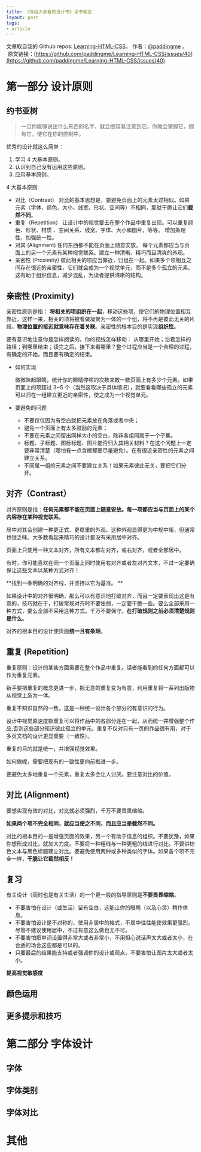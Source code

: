 ```yaml
---
title: 《写给大家看的设计书》读书笔记
layout: post
tags:
- article
---
```



 文章取自我的 Github  repos: [Learning-HTML-CSS](https://github.com/paddingme/Learning-HTML-CSS)， 作者：[@paddingme](http://padding.me/about.html) 。 
 &nbsp;原文链接：[https://github.com/paddingme/Learning-HTML-CSS/issues/40](https://github.com/paddingme/Learning-HTML-CSS/issues/40)

# 第一部分 设计原则

##  约书亚树

> 一旦你能够说出什么东西的名字，就会很容易注意到它。你就会掌握它，拥有它，使它在你的控制中。

优秀的设计就这么简单：

  1. 学习 4 大基本原则。
  2. 认识到自己没有运用这些原则。
  3. 应用基本原则。


4 大基本原则:

- 对比（Contrast）
   对比的基本思想是，要避免页面上的元素太过相似。如果元素（字体、颜色、大小、线宽、形状、空间等）不相同，那就干脆让它们**截然不同**。
- 重复（Repetition）
  让设计中的视觉要去在整个作品中重复出现。可以重复颜色、形状、材质 、空间关系、线宽、字体、大小和图片，等等。 增加条理性，加强统一性。
- 对其  (Alignment)
  任何东西都不能在页面上随意安放。 每个元素都应当与页面上的另一个元素有某种视觉联系。建立一种清晰、精巧而且清爽的外观。
- 亲密性 (Proximity)
  彼此相关的项应当靠近，归组在一起。如果多个项相互之间存在很近的亲密性，它们就会成为一个视觉单元，而不是多个孤立的元素。这有助于组织信息，减少混乱，为读者提供清晰的结构。


## 亲密性 (Proximity)

亲密性原则是指： **将相关的项组织在一起**，移动这些项，使它们的物理位置相互靠近，这样一来，相关的项将被看做凝聚为一体的一个组，将不再是彼此无关的片段。**物理位置的接近就意味存在着关联**。亲密性的根本目的是实现**组织性**。

要有意识地注意你是怎样阅读的，你的视线怎样移动： 从哪里开始；沿着怎样的路径；到哪里结束；读完之后，接下来看哪里？整个过程应当是一个合理的过程，有确定的开始，而且要有确定的结束。


- 如何实现

  微微眯起眼睛，统计你的眼睛停顿的次数来数一数页面上有多少个元素。如果页面上的项超过 3~5 个（当然这取决于具体情况），就要看看哪些孤立的元素可以归在一组建立更近的亲密性，使之成为一个视觉单元。

- 要避免的问题

  * 不要仅仅因为有空白就把元素放在角落或者中央；
  * 避免一个页面上有太多鼓励的元素；
  * 不要在元素之间留出同样大小的空白，除非各组同属于一个子集。
  * 标题、子标题、图标标题、图片能否归入其相关材料？在这个问题上一定要非常清楚（哪怕有一点含糊都要尽量避免）。在有很近亲密性的元素之间建立关系。
  * 不同属一组的元素之间不要建立关系！如果元素彼此无关，要把它们分开。



## 对齐（Contrast）

对齐原则是指：**任何元素都不能在页面上随意安放。每一项都应当与页面上的某个内容存在某种视觉联系**。

居中对其会创建一种更正式、更稳重的外观。这种外观显得更为中规中矩，但通常也很乏味。大多数看起来精巧的设计都没有采用居中对齐。

页面上只使用一种文本对齐，所有文本都左对齐，或右对齐，或者全部居中。

有时，你可能喜欢在同一个页面上同时使用右对齐或者左对齐文本，不过一定要确保让这些文本以某种方式对齐！


**找到一条明确的对齐线，并坚持以它为基准。 **

如果设计中的对齐很明确，那么可以有意识地打破对齐，而且一定要表现出这是有意的，技巧就在于，打破常规对齐时不要怯弱，一定要干脆一些。要么全部采用一种方式，要么全部不采用这种方式。千万不要保守。**在打破规则之前必须清楚规则是什么**。


对齐的根本目的设计使页面**统一且有条理**。


## 重复 (Repetition)

重复原则：设计的某些方面需要在整个作品中重复。读者能看到的任何方面都可以作为重复元素。

新手要把重复的概念更进一步，把无意的重复变为有意，利用重复将一系列出版物从视觉上系为一体。

重复不知识自然的一致，这是一种统一设计各个部分的有意识的行为。

设计中视觉原速度额重复可以将作品中的各部分连在一起，从而统一并增强整个作品,否则这些部分知识彼此孤立的单元。重复不仅对只有一页的作品很有用，对于多页文档的设计更显重要（一致性）。

重复的目的就是统一，并增强视觉效果。

如何做呢，需要把现有的一致性更向前推进一步。

要避免太多地重复一个元素，重复太多会让人讨厌。要注意对比的价值。


## 对比 (Alignment)

要想实现有效的对比，对比就必须强烈，千万不要畏畏缩缩。

**如果两个项不完全相同，就应当使之不同，而且应当是截然不同。**

对比的根本目的一是增强页面的效果，另一个有助于信息的组织。不要犹豫，如果你想形成对比，就加大力度。不要将一种粗线与一种更粗的线进行对比。不要讲棕色文本与黑色标题建立对比。要避免使用两种或多种类似的字体。如果各个项不完全一样，**干脆让它截然相反！**


## 复习

有关设计（同时也是有关生活）的一个更一般的指导原则是**不要畏畏缩缩**。

- 不要害怕在设计（或生活）留有空白，这能让你的眼睛（以及心灵）稍作休息。
- 不要害怕设计是不对称的，使用非居中的格式，不居中往往能使效果更强烈。尽管不建议使用居中，不过有意这么做也无不可。
- 不要害怕把单词设置得非常大或者非常小，不用担心说话声太大或者太小，在合适的场合这些都是可以的。
- 只要最后的结果能支持或者强调你的设计或观点，不要害怕让图片太大或者太小。



**提高视觉敏感度**

## 颜色运用

## 更多提示和技巧

# 第二部分 字体设计

## 字体 

## 字体类别

## 字体对比


# 其他